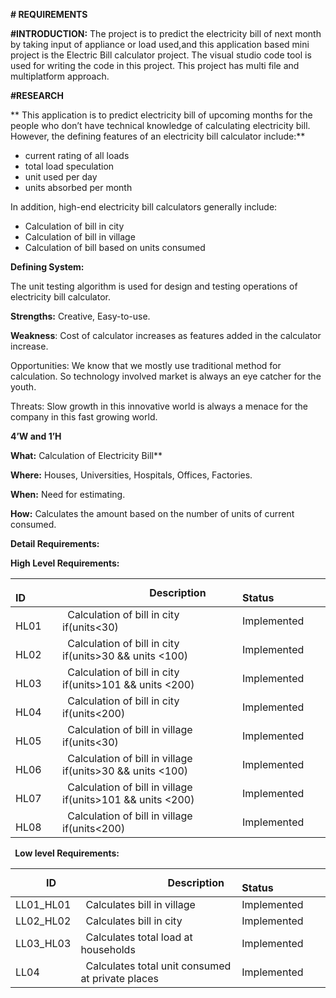 
**# REQUIREMENTS**

**#INTRODUCTION:** The project is to predict the electricity bill of next month by taking input of appliance or load used,and this application based mini project is the Electric Bill calculator project. The visual studio code tool is used for writing the code in this project. This project has multi file and multiplatform approach.

**#RESEARCH**

** This application is to predict electricity bill of upcoming months for the people who don’t have technical knowledge of calculating electricity bill. However, the defining features of an electricity bill calculator include:**

- current rating of all loads
- total load speculation
- unit used per day
- units absorbed per month

In addition, high-end electricity bill calculators generally include:

- Calculation of bill in city
- Calculation of bill in village
- Calculation of bill based on units consumed


**Defining System:** 

The unit testing algorithm is used for design and testing operations of electricity bill calculator. 


**Strengths:** Creative, Easy-to-use.

**Weakness**: Cost of calculator increases as features added in the calculator increase.

Opportunities: We know that we mostly use traditional method for calculation. So technology involved market is always an eye catcher for the youth.

Threats: Slow growth in this innovative world is always a menace for the company in this fast growing world.

**4’W and 1’H**

**What:**  Calculation of Electricity Bill**     

**Where:** Houses, Universities, Hospitals, Offices, Factories.

**When:** Need for estimating.

**How:** Calculates the amount based on the number of units of current consumed.

**Detail Requirements:**

**High Level Requirements:**

|`      `**ID**|`                 `**Description**|`            `**Status**|
| :- | :- | :- |
|`    `HL01|` `Calculation of bill in city if(units<30) | Implemented |
|`    `HL02|` `Calculation of bill in city if(units>30 && units <100)| Implemented |
|`    `HL03|` `Calculation of bill in city if(units>101 && units <200) | Implemented |
|`    `HL04|` `Calculation of bill in city if(units<200)| Implemented |
|`    `HL05|` `Calculation of bill in village if(units<30) | Implemented |
|`    `HL06|` `Calculation of bill in village if(units>30 && units <100)| Implemented |
|`    `HL07|` `Calculation of bill in village if(units>101 && units <200) | Implemented |
|`    `HL08|` `Calculation of bill in village if(units<200)| Implemented |

` `**Low level Requirements:**

|`      `**ID**|`                 `**Description**|`            `**Status**|
| :- | :- | :- |
|LL01\_HL01|` `Calculates bill in village| Implemented |
|LL02\_HL02|` `Calculates bill in city|Implemented |
|LL03\_HL03|` `Calculates total load at households |Implemented |
|LL04|` `Calculates total unit consumed at private places| Implemented |



